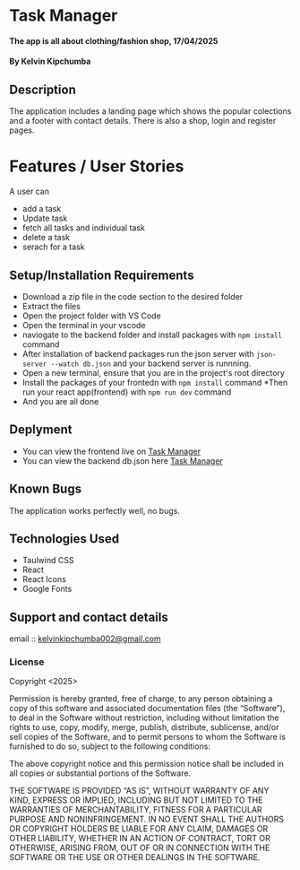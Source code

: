 # Task Manager
#### The app is all about clothing/fashion shop, 17/04/2025
#### **By Kelvin Kipchumba**
## Description
The application includes a  landing page which shows the popular colections and a footer with contact details. 
There is also a shop, login and register pages.

# Features / User Stories
A user can 
 - add a task
 - Update task
 - fetch all tasks and individual task
 - delete a task
 - serach for a task

## Setup/Installation Requirements
* Download a zip file in the code section to the desired folder
* Extract the files
* Open the project folder with VS Code
* Open the terminal in your vscode
* naviogate to the backend folder and install packages with `npm install` command
* After installation of backend packages run the json server with `json-server --watch db.json` and your backend server is runnning.
* Open a new terminal, ensure that you are in the project's root directory
* Install the packages of your frontedn with `npm install` command
*Then run your react app(frontend) with `npm run dev` command
* And you are all done


## Deplyment
* You can view the frontend live on [Task Manager](https://taskmanager-git-main-kkoechs-projects.vercel.app/)
* You can view the backend db.json here [Task Manager](https://task-manager-r3w4.onrender.com/tasks)

## Known Bugs
The application works perfectly well, no bugs.

## Technologies Used
- Taulwind CSS
- React
- React Icons
- Google Fonts


## Support and contact details
email :: kelvinkipchumba002@gmail.com

### License
Copyright <2025> <Kelvin Kipchumba>

Permission is hereby granted, free of charge, to any person obtaining a copy of this software and associated documentation files (the “Software”), to deal in the Software without restriction, including without limitation the rights to use, copy, modify, merge, publish, distribute, sublicense, and/or sell copies of the Software, and to permit persons to whom the Software is furnished to do so, subject to the following conditions:

The above copyright notice and this permission notice shall be included in all copies or substantial portions of the Software.

THE SOFTWARE IS PROVIDED “AS IS”, WITHOUT WARRANTY OF ANY KIND, EXPRESS OR IMPLIED, INCLUDING BUT NOT LIMITED TO THE WARRANTIES OF MERCHANTABILITY, FITNESS FOR A PARTICULAR PURPOSE AND NONINFRINGEMENT. IN NO EVENT SHALL THE AUTHORS OR COPYRIGHT HOLDERS BE LIABLE FOR ANY CLAIM, DAMAGES OR OTHER LIABILITY, WHETHER IN AN ACTION OF CONTRACT, TORT OR OTHERWISE, ARISING FROM, OUT OF OR IN CONNECTION WITH THE SOFTWARE OR THE USE OR OTHER DEALINGS IN THE SOFTWARE.
